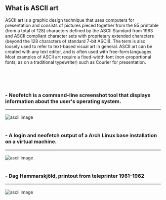 ## What is ASCII art
ASCII art is a graphic design technique that uses computers for presentation and consists of pictures pieced together from the 95 printable (from a total of 128) characters defined by the ASCII Standard from 1963 and ASCII compliant character sets with proprietary extended characters (beyond the 128 characters of standard 7-bit ASCII). The term is also loosely used to refer to text-based visual art in general. ASCII art can be created with any text editor, and is often used with free-form languages. Most examples of ASCII art require a fixed-width font (non-proportional fonts, as on a traditional typewriter) such as Courier for presentation.

<br /><br /><br />
### - Neofetch is a command-line screenshot tool that displays information about the user's operating system.<hr/>
![ascii image](https://upload.wikimedia.org/wikipedia/commons/3/30/Neofetch.png)
<br /><br />
### - A login and neofetch output of a Arch Linux base installation on a virtual machine.<hr/>
![ascii image](https://upload.wikimedia.org/wikipedia/commons/e/ed/Arch_Linux_Base_Neofetch_output.png)
<br /><br />
### - Dag Hammarskjöld, printout from teleprinter 1961–1962<hr/>
![ascii image](https://upload.wikimedia.org/wikipedia/commons/9/90/Dag_Hammarskj%C3%B6ld_-_ASCII_-_teleprinter_art_-1962.jpg)



